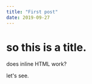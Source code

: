 ```yaml
---
title: "First post"
date: 2019-09-27
---
```

# so this is a title.

does inline HTML work?




<script src="../../../p5.min.js"></script>
<div id="sketch-holder">
  <script>
    function setup() {
      var canvas = createCanvas(400, 400);
      canvas.parent('sketch-holder');
    }

    var t = 0;
    function draw() {
      background(220);
      for (let i = 0; i < 50; i++){
        circle(i*8, 200 + sin(t*(i+50)) * 100, 20);
      }
      t += 0.001;
    }
  </script>
</div>

let's see.

